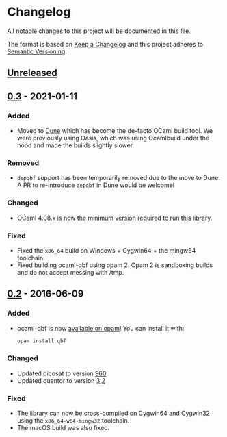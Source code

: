 # Changelog

All notable changes to this project will be documented in this file.

The format is based on [Keep a Changelog][Keep a Changelog] and this project adheres to [Semantic Versioning][Semantic Versioning].

## [Unreleased]

## [0.3][] - 2021-01-11

### Added

- Moved to [Dune](https://github.com/ocaml/dune) which has become the
  de-facto OCaml build tool. We were previously using Oasis, which was
  using Ocamlbuild under the hood and made the builds slightly slower.

### Removed

- `depqbf` support has been temporarily removed due to the move to Dune. A
  PR to re-introduce `depqbf` in Dune would be welcome!

### Changed

- OCaml 4.08.x is now the minimum version required to run this library.

### Fixed

- Fixed the `x86_64` build on Windows + Cygwin64 + the mingw64 toolchain.
- Fixed building ocaml-qbf using opam 2. Opam 2 is sandboxing builds and
  do not accept messing with /tmp.

## [0.2][] - 2016-06-09

### Added

- ocaml-qbf is now [available on
  opam](https://opam.ocaml.org/packages/qbf)! You can install it with:

  ```sh
  opam install qbf
  ```

### Changed

- Updated picosat to version [960](http://fmv.jku.at/picosat/)
- Updated quantor to version [3.2](http://fmv.jku.at/quantor/)

### Fixed

- The library can now be cross-compiled on Cygwin64 and Cygwin32 using the
  `x86_64-w64-mingw32` toolchain.
- The macOS build was also fixed.

[Keep a Changelog]: https://keepachangelog.com/
[Semantic Versioning]: https://semver.org/
[Unreleased]: https://github.com/c-cube/ocaml-qbf/compare/0.3...HEAD
[0.3]: https://github.com/c-cube/ocaml-qbf/compare/0.2..0.3
[0.2]: https://github.com/c-cube/ocaml-qbf/releases/0.2
